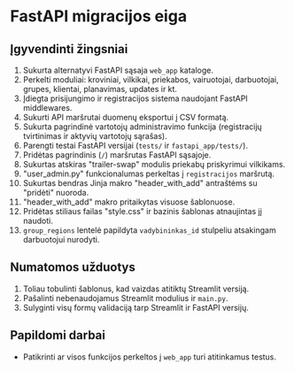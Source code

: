 # FastAPI migracijos eiga

## Įgyvendinti žingsniai

1. Sukurta alternatyvi FastAPI sąsaja `web_app` kataloge.
2. Perkelti moduliai: kroviniai, vilkikai, priekabos, vairuotojai, darbuotojai, grupes, klientai, planavimas, updates ir kt.
3. Įdiegta prisijungimo ir registracijos sistema naudojant FastAPI middlewares.
4. Sukurti API maršrutai duomenų eksportui į CSV formatą.
5. Sukurta pagrindinė vartotojų administravimo funkcija (registracijų tvirtinimas ir aktyvių vartotojų sąrašas).
6. Parengti testai FastAPI versijai (`tests/` ir `fastapi_app/tests/`).
7. Pridėtas pagrindinis (`/`) maršrutas FastAPI sąsajoje.
8. Sukurtas atskiras "trailer-swap" modulis priekabų priskyrimui vilkikams.
9. "user_admin.py" funkcionalumas perkeltas į `registracijos` maršrutą.
10. Sukurtas bendras Jinja makro "header_with_add" antraštėms su "pridėti" nuoroda.
11. "header_with_add" makro pritaikytas visuose šablonuose.
12. Pridėtas stiliaus failas "style.css" ir bazinis šablonas atnaujintas jį naudoti.
13. `group_regions` lentelė papildyta `vadybininkas_id` stulpeliu atsakingam darbuotojui nurodyti.

## Numatomos užduotys

1. Toliau tobulinti šablonus, kad vaizdas atitiktų Streamlit versiją.
2. Pašalinti nebenaudojamus Streamlit modulius ir `main.py`.
3. Sulyginti visų formų validaciją tarp Streamlit ir FastAPI versijų.

## Papildomi darbai

* Patikrinti ar visos funkcijos perkeltos į `web_app` turi atitinkamus testus.

